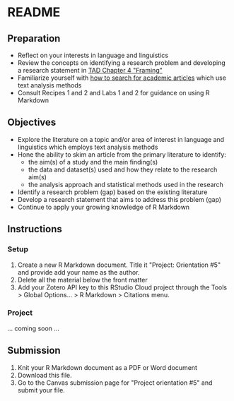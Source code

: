 # README

<!-- REMEMBER: 
You can preview a formatted version of this README.md document by clicking the 'Preview' button in the RStudio toolbar.
-->

## Preparation

- Reflect on your interests in language and linguistics
- Review the concepts on identifying a research problem and developing a research statement in [TAD Chapter 4 "Framing"](https://lin380.github.io/coursebook/framing-research.html)
- Familiarize yourself with [how to search for academic articles](https://guides.zsr.wfu.edu/c.php?g=34575&p=221095) which use text analysis methods
- Consult Recipes 1 and 2 and Labs 1 and 2 for guidance on using R Markdown


## Objectives

- Explore the literature on a topic and/or area of interest in language and linguistics which employs text analysis methods
- Hone the ability to skim an article from the primary literature to identify:
  - the aim(s) of a study and the main finding(s)
  - the data and dataset(s) used and how they relate to the research aim(s)
  - the analysis approach and statistical methods used in the research
- Identify a research problem (gap) based on the existing literature
- Develop a research statement that aims to address this problem (gap)
- Continue to apply your growing knowledge of R Markdown

## Instructions

### Setup

1. Create a new R Markdown document. Title it "Project: Orientation #5" and provide add your name as the author. 
2. Delete all the material below the front matter
3. Add your Zotero API key to this RStudio Cloud project through the Tools > Global Options... > R Markdown > Citations menu.

### Project

... coming soon ...


## Submission

1. Knit your R Markdown document as a PDF or Word document
2. Download this file.
3. Go to the Canvas submission page for "Project orientation #5" and submit your file. 


